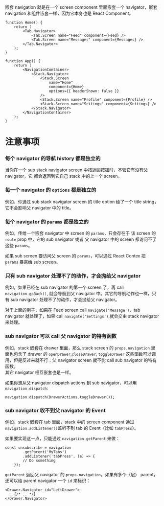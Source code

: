 嵌套 navigation 就是在一个 screen component 里面嵌套一个 navigator，嵌套 navigation
和组件嵌套一样，因为它本身也是 React Component。

    function Home() {
        return (
            <Tab.Navigator>
                <Tab.Screen name="Feed" component={Feed} />
                <Tab.Screen name="Messages" component={Messages} />
            </Tab.Navigator>
        );
    }

    function App() {
        return (
            <NavigationContainer>
                <Stack.Navigator>
                    <Stack.Screen
                        name="Home"
                        component={Home}
                        options={{ headerShown: false }}
                    />
                    <Stack.Screen name="Profile" component={Profile} />
                    <Stack.Screen name="Settings" component={Settings} />
                </Stack.Navigator>
            </NavigationContainer>
        );
    }


# 注意事项

### 每个 navigator 的导航 history 都是独立的

当你在一个 sub stack navigator screen 中按返回按钮时，不管它有没有父 navigator，它
都会返回到它自己 stack 中的上一个 screen。

### 每一个 navigator 的 ```options``` 都是独立的

例如，你通过 sub stack navigator screen 的 title option 给了一个 title string，
它不会影响父 navigator 中的 title。

### 每个 navigator 的 ```params``` 都是独立的

例如，传给一个嵌套 navigator 中 screen 的 ```params```，只会存在于
该 screen 的 ```route``` prop 中，它的 sub navigator 或者 父 navigator
中的 screen 都访问不了这些 ```params```。

如果 sub screen 要访问父 screen 的 ```params```，可以通过 React Contex
把 ```params``` 暴露给 sub screen。

### 只有 sub navigator 处理不了的动作，才会抛给父 navigator

例如，如果已经在 sub navigator 的第一个 screen 了，再 call ```navigation.goBack()```, 就会导航到父 navigator 中。其它的导航动作也一样，只有 sub navigator 处理不了的动作，才会抛给父 navigator。

对于上面的例子，如果在 Feed screen call ```navigate('Message')```，tab
navigator 就处理了，如果 call ```navigate('Settings')```,就会交由 stack navigator 来处理。

### sub navigator 可以 call 父 navigator 的特有函数

例如，stack 嵌套在 drawer 里面，那么 stack screen 的 ```props.navigation``` 里面也包含了 drawer 的 ```openDrawer```,```closeDrawer```, ```toggleDrawer``` 这些函数可以调用，但是反过来就不行：父 navigator screen 就不能 call sub navigator 的特有函数。  
其它 navigator 相互嵌套也是一样。

如果你想从父 navigator dispatch actions 到 sub navigator，可以用
```navigation.dispatch```:

    navigation.dispatch(DrawerActions.toggleDrawer());

### sub navigator 收不到父 navigator 的 Event

例如，stack 嵌套在 tab 里面，stack 中的 screen component 通过 ```navigation.addListener()```监听不到 tab
的 Event（比如 ```tabPress```）。  

如果要实现这一点，只能通过 ```navigation.getParent``` 来做：

    const unsubscribe = navigation
            .getParent('MyTabs')
            .addListener('tabPress', (e) => {
            // Do something
        });

```getParent``` 返回父 navigator 的 ```props.navigation```，如果有多个（层） parent，还可以给 parent navigator 一个 ```id``` 来标识：


    <Drawer.Navigator id="LeftDrawer">
        {/* .. */}
    </Drawer.Navigator>